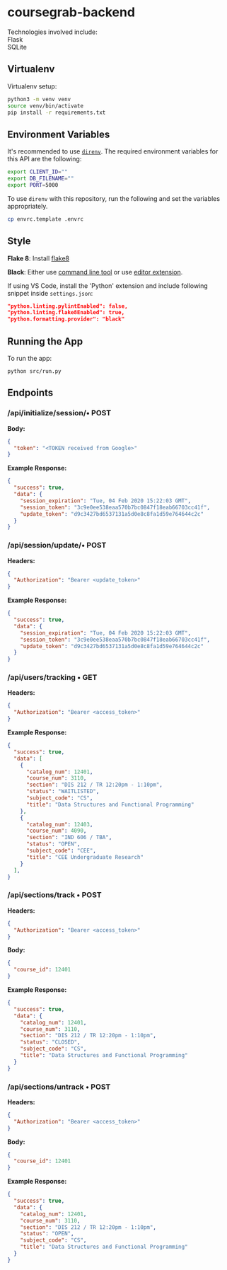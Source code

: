 # coursegrab-backend

Technologies involved include:  
Flask  
SQLite

## Virtualenv

Virtualenv setup:

```bash
python3 -m venv venv
source venv/bin/activate
pip install -r requirements.txt
```

## Environment Variables
It's recommended to use [`direnv`](https://direnv.net).
The required environment variables for this API are the following:
```bash
export CLIENT_ID=""
export DB_FILENAME=""
export PORT=5000
```

To use `direnv` with this repository, run the following and set the variables appropriately.

```bash
cp envrc.template .envrc
```

## Style
**Flake 8**: Install [flake8](http://flake8.pycqa.org/en/latest/)

**Black**: Either use [command line tool](https://black.readthedocs.io/en/stable/installation_and_usage.html) or use [editor extension](https://black.readthedocs.io/en/stable/editor_integration.html). 

If using VS Code, install the 'Python' extension and include following snippet inside `settings.json`:
```  json
"python.linting.pylintEnabled": false,
"python.linting.flake8Enabled": true,
"python.formatting.provider": "black"
```

## Running the App
To run the app:

```
python src/run.py
```

## Endpoints
### /api/initialize/session/• POST
**Body:**
```json
{
  "token": "<TOKEN received from Google>"
}
```
**Example Response:**
```json
{
  "success": true,
  "data": {
    "session_expiration": "Tue, 04 Feb 2020 15:22:03 GMT",
    "session_token": "3c9e0ee538eaa570b7bc0847f18eab66703cc41f",
    "update_token": "d9c3427bd6537131a5d0e8c8fa1d59e764644c2c"
  }
}
```

### /api/session/update/• POST
**Headers:**
```json
{
  "Authorization": "Bearer <update_token>"
}
```
**Example Response:**
```json
{
  "success": true,
  "data": {
    "session_expiration": "Tue, 04 Feb 2020 15:22:03 GMT",
    "session_token": "3c9e0ee538eaa570b7bc0847f18eab66703cc41f",
    "update_token": "d9c3427bd6537131a5d0e8c8fa1d59e764644c2c"
  }
}
```

### /api/users/tracking • GET
**Headers:**
```json
{
  "Authorization": "Bearer <access_token>"
}
```
**Example Response:**
```json
{
  "success": true,
  "data": [
    {
      "catalog_num": 12401,
      "course_num": 3110,
      "section": "DIS 212 / TR 12:20pm - 1:10pm",
      "status": "WAITLISTED",
      "subject_code": "CS",
      "title": "Data Structures and Functional Programming"
    },
    {
      "catalog_num": 12403,
      "course_num": 4090,
      "section": "IND 606 / TBA",
      "status": "OPEN",
      "subject_code": "CEE",
      "title": "CEE Undergraduate Research"
    }
  ],
}
```

### /api/sections/track • POST
**Headers:**
```json
{
  "Authorization": "Bearer <access_token>"
}
```
**Body:**
```json
{
  "course_id": 12401
}
```
**Example Response:**
```json
{
  "success": true,
  "data": {
    "catalog_num": 12401,
    "course_num": 3110,
    "section": "DIS 212 / TR 12:20pm - 1:10pm",
    "status": "CLOSED",
    "subject_code": "CS",
    "title": "Data Structures and Functional Programming"
  }
}
```

### /api/sections/untrack • POST
**Headers:**
```json
{
  "Authorization": "Bearer <access_token>"
}
```
**Body:**
```json
{
  "course_id": 12401
}
```
**Example Response:**
```json
{
  "success": true,
  "data": {
    "catalog_num": 12401,
    "course_num": 3110,
    "section": "DIS 212 / TR 12:20pm - 1:10pm",
    "status": "OPEN",
    "subject_code": "CS",
    "title": "Data Structures and Functional Programming"
  }
}
```
